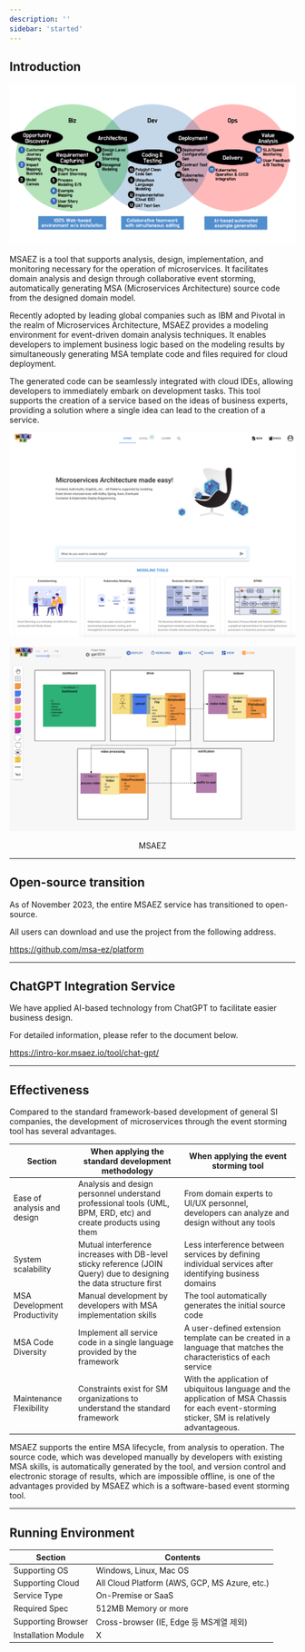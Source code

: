 ```yaml
---
description: ''
sidebar: 'started'
---
```

## Introduction

![](../../src/img/started/simage.png)

MSAEZ is a tool that supports analysis, design, implementation, and monitoring necessary for the operation of microservices. It facilitates domain analysis and design through collaborative event storming, automatically generating MSA (Microservices Architecture) source code from the designed domain model.

Recently adopted by leading global companies such as IBM and Pivotal in the realm of Microservices Architecture, MSAEZ provides a modeling environment for event-driven domain analysis techniques. It enables developers to implement business logic based on the modeling results by simultaneously generating MSA template code and files required for cloud deployment.

The generated code can be seamlessly integrated with cloud IDEs, allowing developers to immediately embark on development tasks. This tool supports the creation of a service based on the ideas of business experts, providing a solution where a single idea can lead to the creation of a service.

![](../../src/img/started/simagee.png)

![](../../src/img/started/simageee.png)

<p align="center"> MSAEZ </p>

---

## Open-source transition

As of November 2023, the entire MSAEZ service has transitioned to open-source.

All users can download and use the project from the following address.

https://github.com/msa-ez/platform

---

## ChatGPT Integration Service

We have applied AI-based technology from ChatGPT to facilitate easier business design.

For detailed information, please refer to the document below.

https://intro-kor.msaez.io/tool/chat-gpt/

---

## Effectiveness

Compared to the standard framework-based development of general SI companies, the development of microservices through the event storming tool has several advantages.

| **Section**           | **When applying the standard development methodology**        | **When applying the event storming tool**              |
| ---------------------- | ----------------------------- | ---------------------- |
| Ease of analysis and design | Analysis and design personnel understand professional tools (UML, BPM, ERD, etc) and create products using them | From domain experts to UI/UX personnel, developers can analyze and design without any tools |
| System scalability | Mutual interference increases with DB-level sticky reference (JOIN Query) due to designing the data structure first | Less interference between services by defining individual services after identifying business domains |
| MSA Development Productivity | Manual development by developers with MSA implementation skills | The tool automatically generates the initial source code |
| MSA Code Diversity | Implement all service code in a single language provided by the framework | A user-defined extension template can be created in a language that matches the characteristics of each service |
| Maintenance Flexibility | Constraints exist for SM organizations to understand the standard framework | With the application of ubiquitous language and the application of MSA Chassis for each event-storming sticker, SM is relatively advantageous. |

MSAEZ supports the entire MSA lifecycle, from analysis to operation. The source code, which was developed manually by developers with existing MSA skills, is automatically generated by the tool, and version control and electronic storage of results, which are impossible offline, is one of the advantages provided by MSAEZ which is a software-based event storming tool.

---

## Running Environment

| **Section**           | **Contents**        |
| ----------------- | ----------------------------- |
| Supporting OS | Windows, Linux, Mac OS |
| Supporting Cloud | All Cloud Platform (AWS, GCP, MS Azure, etc.) |
| Service Type | On-Premise or SaaS |
| Required Spec | 512MB Memory or more | 
| Supporting Browser | Cross-browser (IE, Edge 등 MS계열 제외) |
| Installation Module | X |